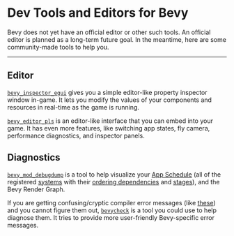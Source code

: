 # Dev Tools and Editors for Bevy

Bevy does not yet have an official editor or other such tools. An official
editor is planned as a long-term future goal. In the meantime, here are
some community-made tools to help you.

---

## Editor

[`bevy_inspector_egui`](https://github.com/jakobhellermann/bevy-inspector-egui)
gives you a simple editor-like property inspector window in-game. It lets
you modify the values of your components and resources in real-time as the
game is running.

[`bevy_editor_pls`](https://github.com/jakobhellermann/bevy_editor_pls)
is an editor-like interface that you can embed into your game. It has even
more features, like switching app states, fly camera, performance diagnostics,
and inspector panels.

## Diagnostics

[`bevy_mod_debugdump`](https://github.com/jakobhellermann/bevy_mod_debugdump)
is a tool to help visualize your [App Schedule](../programming/app-builder.md)
(all of the registered [systems](../programming/systems.md) with
their [ordering dependencies](../programming/system-order.md) and
[stages](../programming/stages.md)), and the Bevy Render Graph.

If you are getting confusing/cryptic compiler error messages (like
[these](../pitfalls/into-system.md)) and you cannot figure them out,
[`bevycheck`](https://github.com/jakobhellermann/bevycheck) is a tool you
could use to help diagnose them. It tries to provide more user-friendly
Bevy-specific error messages.
